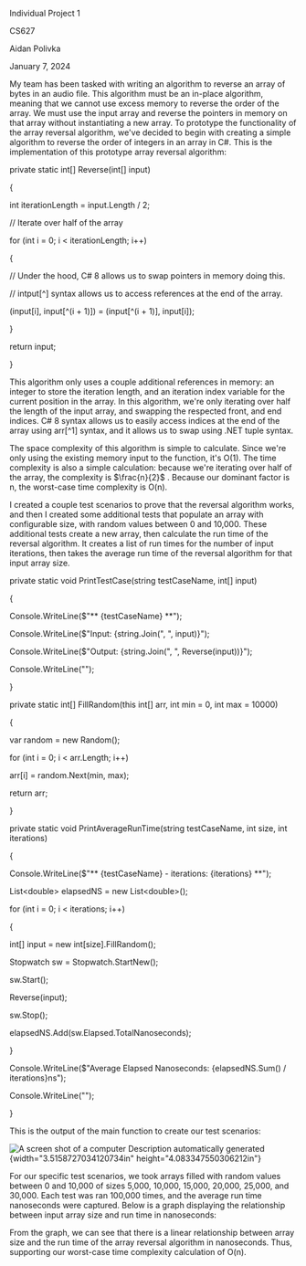 Individual Project 1

CS627

Aidan Polivka

January 7, 2024

My team has been tasked with writing an algorithm to reverse an array of
bytes in an audio file. This algorithm must be an in-place algorithm,
meaning that we cannot use excess memory to reverse the order of the
array. We must use the input array and reverse the pointers in memory on
that array without instantiating a new array. To prototype the
functionality of the array reversal algorithm, we've decided to begin
with creating a simple algorithm to reverse the order of integers in an
array in C#. This is the implementation of this prototype array reversal
algorithm:

private static int\[\] Reverse(int\[\] input)

{

int iterationLength = input.Length / 2;

// Iterate over half of the array

for (int i = 0; i \< iterationLength; i++)

{

// Under the hood, C# 8 allows us to swap pointers in memory doing this.

// intput\[\^\] syntax allows us to access references at the end of the
array.

(input\[i\], input\[\^(i + 1)\]) = (input\[\^(i + 1)\], input\[i\]);

}

return input;

}

This algorithm only uses a couple additional references in memory: an
integer to store the iteration length, and an iteration index variable
for the current position in the array. In this algorithm, we're only
iterating over half the length of the input array, and swapping the
respected front, and end indices. C# 8 syntax allows us to easily access
indices at the end of the array using arr\[\^1\] syntax, and it allows
us to swap using .NET tuple syntax.

The space complexity of this algorithm is simple to calculate. Since
we're only using the existing memory input to the function, it's O(1).
The time complexity is also a simple calculation: because we're
iterating over half of the array, the complexity is $\frac{n}{2}$ .
Because our dominant factor is n, the worst-case time complexity is
O(n).

I created a couple test scenarios to prove that the reversal algorithm
works, and then I created some additional tests that populate an array
with configurable size, with random values between 0 and 10,000. These
additional tests create a new array, then calculate the run time of the
reversal algorithm. It creates a list of run times for the number of
input iterations, then takes the average run time of the reversal
algorithm for that input array size.

private static void PrintTestCase(string testCaseName, int\[\] input)

{

Console.WriteLine(\$\"\*\* {testCaseName} \*\*\");

Console.WriteLine(\$\"Input: {string.Join(\", \", input)}\");

Console.WriteLine(\$\"Output: {string.Join(\", \", Reverse(input))}\");

Console.WriteLine(\"\");

}

private static int\[\] FillRandom(this int\[\] arr, int min = 0, int max
= 10000)

{

var random = new Random();

for (int i = 0; i \< arr.Length; i++)

arr\[i\] = random.Next(min, max);

return arr;

}

private static void PrintAverageRunTime(string testCaseName, int size,
int iterations)

{

Console.WriteLine(\$\"\*\* {testCaseName} - iterations: {iterations}
\*\*\");

List\<double\> elapsedNS = new List\<double\>();

for (int i = 0; i \< iterations; i++)

{

int\[\] input = new int\[size\].FillRandom();

Stopwatch sw = Stopwatch.StartNew();

sw.Start();

Reverse(input);

sw.Stop();

elapsedNS.Add(sw.Elapsed.TotalNanoseconds);

}

Console.WriteLine(\$\"Average Elapsed Nanoseconds: {elapsedNS.Sum() /
iterations}ns\");

Console.WriteLine(\"\");

}

This is the output of the main function to create our test scenarios:

![A screen shot of a computer Description automatically
generated](media/image1.png){width="3.5158727034120734in"
height="4.083347550306212in"}

For our specific test scenarios, we took arrays filled with random
values between 0 and 10,000 of sizes 5,000, 10,000, 15,000, 20,000,
25,000, and 30,000. Each test was ran 100,000 times, and the average run
time nanoseconds were captured. Below is a graph displaying the
relationship between input array size and run time in nanoseconds:

From the graph, we can see that there is a linear relationship between
array size and the run time of the array reversal algorithm in
nanoseconds. Thus, supporting our worst-case time complexity calculation
of O(n).
